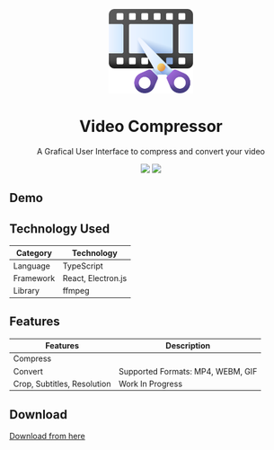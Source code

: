 <p align="center">
  <img src="./.github/icon.png" width="150" />
</p>

<h1 align="center">
  Video Compressor
  <br>
</h1>

<p align="center">
    A Grafical User Interface to compress and convert your video
</p>

<p align="center">
  <img src="https://img.shields.io/badge/-FFmpeg-007808.svg?logo=ffmpeg&style=popout">
  <img src="https://img.shields.io/badge/Electron-2F4F4F?logo=electron&style=popout
  ">
</p>

## Demo

## Technology Used

| **Category**                             | **Technology**                           |
|------------------------------------------|------------------------------------------|
| Language                                 | TypeScript                               |
| Framework                                | React, Electron.js                       |
| Library                                  | ffmpeg                                   |


## Features

| **Features**                             | **Description**                          |
|------------------------------------------|------------------------------------------|
| Compress                                 |                                          |
| Convert                                  | Supported Formats: MP4, WEBM, GIF        |
| Crop, Subtitles, Resolution              | Work In Progress                         |

## Download

[Download from here](taesokkwon.com)
